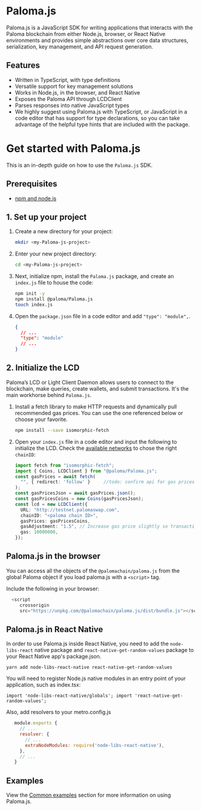 # Paloma.js
Paloma.js is a JavaScript SDK for writing applications that interacts with the Paloma blockchain from either Node.js, browser, or React Native environments and provides simple abstractions over core data structures, serialization, key management, and API request generation.

## Features
- Written in TypeScript, with type definitions
- Versatile support for key management solutions
- Works in Node.js, in the browser, and React Native
- Exposes the Paloma API through LCDClient
- Parses responses into native JavaScript types
- We highly suggest using Paloma.js with TypeScript, or JavaScript in a code editor that has support for type declarations, so you can take advantage of the helpful type hints that are included with the package.

# Get started with Paloma.js

This is an in-depth guide on how to use the `Paloma.js` SDK.

## Prerequisites

- [npm and node.js](https://docs.npmjs.com/downloading-and-installing-node-js-and-npm)

## 1. Set up your project

1. Create a new directory for your project:

   ```sh
   mkdir <my-Paloma-js-project>

   ```

2. Enter your new project directory:

   ```sh
   cd <my-Paloma-js-project>
   ```

3. Next, initialize npm, install the `Paloma.js` package, and create an `index.js` file to house the code:

   ```sh
   npm init -y
   npm install @paloma/Paloma.js
   touch index.js
   ```

4. Open the `package.json` file in a code editor and add `"type": "module",`.

   ```json
   {
     // ...
     "type": "module"
     // ...
   }
   ```

## 2. Initialize the LCD

Paloma’s LCD or Light Client Daemon allows users to connect to the blockchain, make queries, create wallets, and submit transactions. It's the main workhorse behind `Paloma.js`.

1. Install a fetch library to make HTTP requests and dynamically pull recommended gas prices. You can use the one referenced below or choose your favorite.

   ```sh
   npm install --save isomorphic-fetch
   ```

2. Open your `index.js` file in a code editor and input the following to initialize the LCD. Check the [available networks](../../../resources/networks.md) to chose the right `chainID`:

   ```ts
   import fetch from "isomorphic-fetch";
   import { Coins, LCDClient } from "@paloma/Paloma.js";
   const gasPrices = await fetch(
     "", { redirect: 'follow' }     //todo: confirm api for gas prices
   );
   const gasPricesJson = await gasPrices.json();
   const gasPricesCoins = new Coins(gasPricesJson);
   const lcd = new LCDClient({
     URL: "http://testnet.palomaswap.com",
     chainID: "<paloma chain ID>",
     gasPrices: gasPricesCoins,
     gasAdjustment: "1.5", // Increase gas price slightly so transactions go through smoothly.
     gas: 10000000,
   });
   ```

## Paloma.js in the browser
You can access all the objects of the `@palomachain/paloma.js` from the global Paloma object if you load paloma.js with a `<script>` tag.

Include the following in your browser:

```js
  <script
     crossorigin
     src="https://unpkg.com/@palomachain/paloma.js/dist/bundle.js"></script>
```  

## Paloma.js in React Native
In order to use Paloma.js inside React Native, you need to add the `node-libs-react` native package and `react-native-get-random-values` package to your React Native app's package.json.

`yarn add node-libs-react-native react-native-get-random-values`

You will need to register Node.js native modules in an entry point of your application, such as index.tsx:

`import 'node-libs-react-native/globals';
import 'react-native-get-random-values';`

Also, add resolvers to your metro.config.js

```js
   module.exports {
     // ...
     resolver: {
       // ...
       extraNodeModules: require('node-libs-react-native'),
     },
     // ...
   }
``` 

## Examples

View the [Common examples](common-examples.md) section for more information on using Paloma.js.
